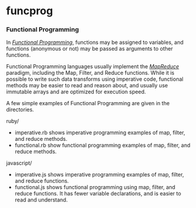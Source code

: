 # funcprog
### Functional Programming

In [_Functional Programming_](https://en.wikipedia.org/wiki/Functional_programming), functions may be assigned to variables, and functions 
(anonymous or not) may be passed as arguments to other functions.

Functional Programming languages usually implement the [_MapReduce_](https://hacks.mozilla.org/2015/01/from-mapreduce-to-javascript-functional-programming/) paradigm, 
including the Map, Filter, and Reduce functions. While it is possible to write such data transforms using imperative code, functional methods may be easier to read and reason 
about, and usually use immutable arrays and are optimized for execution speed.

A few simple examples of Functional Programming are given in the directories.

ruby/
+ imperative.rb shows imperative programming examples of map, filter, and reduce methods.
+ functional.rb show functional programming examples of map, filter, and reduce methods.

javascript/
+ imperative.js shows imperative programming examples of map, filter, and reduce functions.
+ functional.js shows functional programming using map, filter, and reduce functions.  It has
 fewer variable declarations, and is easier to read and understand.
